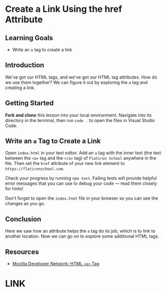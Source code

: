 # Create a Link Using the href Attribute

## Learning Goals

- Write an `a` tag to create a link

## Introduction

We've got our HTML tags, and we've got our HTML tag attributes. How do we use
them together? We can figure it out by exploring the `a` tag and creating a
link.

## Getting Started

**Fork and clone** this lesson into your local environment. Navigate into its
directory in the terminal, then run `code .` to open the files in Visual Studio
Code.

## Write an `a` Tag to Create a Link

Open `index.html` in your text editor. Add an `a` tag with the inner text (the
text between the `<a>` tag and the `</a>` tag) of `Flatiron School` anywhere in
the file. Then set the `href` attribute of your new link element to
`https://flatironschool.com`.

Check your progress by running `npm test`. Failing tests will provide helpful
error messages that you can use to debug your code — read them closely for
hints!

Don't forget to open the `index.html` file in your browser so you can see the
changes as you go.

## Conclusion

Here we saw how an attribute helps the `a` tag do its job, which is to link to
another location. Now we can go on to explore some additional HTML tags.

## Resources

- [Mozilla Developer Network: HTML `<a>` Tag](https://developer.mozilla.org/en-US/docs/Web/HTML/Element/a)
# LINK

